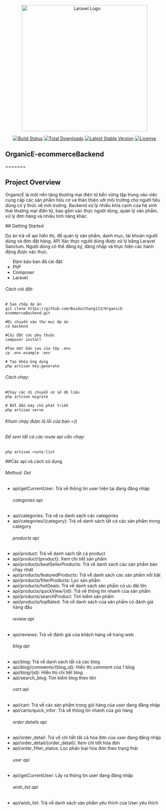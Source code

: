 <p align="center"><a href="https://laravel.com" target="_blank"><img src="https://raw.githubusercontent.com/laravel/art/master/logo-lockup/5%20SVG/2%20CMYK/1%20Full%20Color/laravel-logolockup-cmyk-red.svg" width="400" alt="Laravel Logo"></a></p>

<p align="center">
<a href="https://github.com/laravel/framework/actions"><img src="https://github.com/laravel/framework/workflows/tests/badge.svg" alt="Build Status"></a>
<a href="https://packagist.org/packages/laravel/framework"><img src="https://img.shields.io/packagist/dt/laravel/framework" alt="Total Downloads"></a>
<a href="https://packagist.org/packages/laravel/framework"><img src="https://img.shields.io/packagist/v/laravel/framework" alt="Latest Stable Version"></a>
<a href="https://packagist.org/packages/laravel/framework"><img src="https://img.shields.io/packagist/l/laravel/framework" alt="License"></a>
</p>

## OrganicE-ecommerceBackend
=======
## Project Overview
<p>OrganicE là một nền tảng thương mại điện tử bền vững tập trung vào việc cung cấp các sản phẩm hữu cơ và thân thiện với môi trường cho người tiêu dùng có ý thức về môi trường. Backend xử lý nhiều khía cạnh của hệ sinh thái thương mại điện tử, bao gồm xác thực người dùng, quản lý sản phẩm, xử lý đơn hàng và nhiều tính năng khác.</p>
## Getting Started
<p>Dự án trả về api hiển thị, để quản lý sản phẩm, danh mục, tài khoản người dùng và đơn đặt hàng. API Xác thực người dùng được xử lý bằng Laravel Sanctum. Người dùng có thể đăng ký, đăng nhập và thực hiện các hành động được xác thực.</p>
<ul>Đảm bảo bạn đã cài đặt:
    <li>PhP</li>
    <li>Composer</li>
    <li>Laravel</li>
</ul>
<h6>Cách cài đặt:</h6>

    # Sao chép dự án
    git clone https://github.com/Buiducthang123/OrganicE-ecommerceBackend.git
    
    #Di chuyển vào thư mục dự án
    cd backend
    
    #Cài đặt các phụ thuộc
    composer install
    
    #Tạo một bản sao của tệp .env
    cp .env.example .env
    
    # Tạo khóa ứng dụng
    php artisan key:generate
<h6>Cách chạy:</h6>

    #Chạy các di chuyển cơ sở dữ liệu
    php artisan migrate

    # Bắt đầu máy chủ phát triển
    php artisan serve
<h6>Khum chạy được là lỗi của bạn =))</h6>
<h6>Để xem tất cả các route api cần chạy: </h6>

    php artisan route:list
##Các api và cách sử dụng
<h6>Method: Get</h6>
    <ul>
        <li>api/getCurrentUser: Trả về thông tin user hiện tại đang đăng nhập</li>
        <h6>categories api</h6>
        <li>api/categories: Trả về ra danh sách các categories</li>
        <li>api/categories/{category}: Trả về danh sách tất cả các sản phẩm trong category</li>
        <h6>products api</h6>
        <li>api/product: Trả về danh sách tất cả product</li>
        <li>api/product/{product}: Xem chi tiết sản phẩm</li>
        <li>api/products/bestSellerProducts: Trả về danh sách các sản phẩm bán chạy nhât</li>
        <li>api/products/featuredProducts: Trả về danh sách các sản phẩm nổi bật</li>
        <li>api/products/filterProducts: Lọc sản phẩm</li>
        <li>api/products/hotDeals: Trả về danh sách sản phẩm có ưu đãi lớn</li>
        <li>api/products/quickView/{id}: Trả về thông tin nhanh của sản phẩm</li>
        <li>api/products/searchProduct: Tìm kiếm sản phẩm</li>
        <li>api/products/topRated: Trả về danh sách của sản phẩm có đánh giá hàng đầu</li>
        <h6>review api</h6>
        <li>api/reviews: Trả về đánh giá của khách hàng về trang web</li>
        <h6>blog api</h6>
        <li>api/blog: Trả về danh sách tất cả các blog </li>
        <li>api/blog/comments/{blog_id}: Hiển thị comment của 1 blog </li>
        <li>api/blog/{id}: HIển thị chi tiết blog</li>
        <li>api/search_blog: Tìm kiếm blog theo tên</li>
        <h6>cart api</h6>
        <li>api/cart: Trả về các sản phẩm trong giỏ hàng của user đang đăng nhập</li>
        <li>api/carts/quick_infor: Trả về thông tin nhanh của giỏ hàng</li>
        <h6>order details api</h6>
        <li>api/order_detail: Trả về chi tiết tất cả hóa đơn của user đang đăng nhập</li>
        <li>api/order_detail/{order_detail}: Xem chi tiết hóa đơn</li>
        <li>api/order_filter_status: Lọc phân loại hóa đơn theo trạng thái</li>
        <h6>user api</h6>
        <li>api/getCurrentUser: Lấy ra thông tin user đang đăng nhập</li>
        <h6>wish_list api</h6>
        <li>api/wish_list: Trả về danh sách sản phẩm yêu thích của User yêu thích</li>
    </ul>

